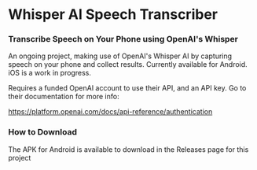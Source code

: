 # Whisper AI Speech Transcriber
### Transcribe Speech on Your Phone using OpenAI's Whisper 

An ongoing project, making use of OpenAI's Whisper AI by capturing speech on your phone and collect results. Currently available for Android. iOS is a work in progress.

Requires a funded OpenAI account to use their API, and an API key. Go to their documentation for more info:

https://platform.openai.com/docs/api-reference/authentication

### How to Download
The APK for Android is available to download in the Releases page for this project
